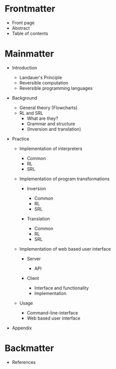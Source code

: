# Frontmatter
- Front page
- Abstract
- Table of contents

# Mainmatter
- Introduction
  - Landauer's Principle
  - Reversible computation
  - Reversible programming languages

- Background
  - General theory (Flowcharts)
  - RL and SRL
    - What are they?
    - Grammar and structure
    - (Inversion and translation)

- Practice

  - Implementation of interpreters
    - Common
    - RL
    - SRL

  - Implementation of program transformations

    - Inversion
      - Common
      - RL
      - SRL

    - Translation
      - Common
      - RL
      - SRL

  - Implementation of web based user interface

    - Server
      - API

    - Client
      - Interface and functionality
      - Implementation

  - Usage
    - Command-line-interface
    - Web based user interface

- Appendix

# Backmatter
- References
